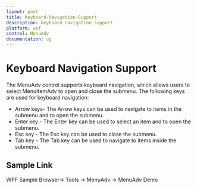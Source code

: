 ```yaml
---
layout: post
title: Keyboard-Navigation-Support
description: keyboard navigation support
platform: wpf
control: MenuAdv
documentation: ug
---
```


# Keyboard Navigation Support

The MenuAdv control supports keyboard navigation, which allows users to select MenuItemAdv to open and close the submenu. The following keys are used for keyboard navigation:

* Arrow keys- The Arrow keys can be used to navigate to items in the submenu and to open the submenu.
* Enter key - The Enter key can be used to select an item and to open the submenu.
* Esc key - The Esc key can be used to close the submenu.
* Tab key - The Tab key can be used to navigate to items inside the submenu.

## Sample Link

WPF Sample Browser-> Tools -> MenuAdv -> MenuAdv Demo

